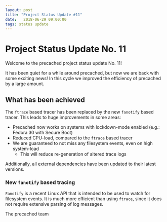 ```yaml
---
layout: post
title: "Project Status Update #11"
date:   2018-06-29 09:00:00
tags: status update
---
```


# Project Status Update No. 11

Welcome to the precached project status update No. 11!

It has been quiet for a while around precached, but now we are back with some 
exciting news!
In this cycle we improved the efficiency of precached by a large amount.

## What has been achieved

The `ftrace` based tracer has been replaced by the new `fanotify` based tracer.
This leads to huge improvements in some areas:
* Precached now works on systems with lockdown-mode enabled (e.g.: Fedora 30 with Secure Boot)
* Reduced CPU-load, compared to the `ftrace` based tracer
* We are guaranteed to not miss any filesystem events, even on high system-load
    * This will reduce re-generation of altered trace logs

Additionally, all external dependencies have been updated to their latest versions.

### New `fanotify` based tracing

`Fanotify` is a recent Linux API that is intended to be used to watch for 
filesystem events. It is much more efficient than using `ftrace`, since 
it does not require extensive parsing of log messages.

The precached team
